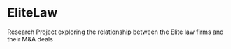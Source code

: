# EliteLaw
Research Project exploring the relationship between the Elite law firms and their M&amp;A deals
